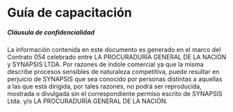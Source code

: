 # Guía de capacitación

##### Cláusula de confidencialidad

La información contenida en este documento es generado en el marco del Contrato 054 celebrado entre LA PROCURADURÍA GENERAL DE LA NACIÓN y SYNAPSIS LTDA. Por razones de índole comercial ya que la misma describe procesos sensibles de naturaleza competitiva, puede resultar en perjuicio de SYNAPSIS que sea conocido por personas distintas a aquellas a las que está dirigida, por tales razones, no podrá ser reproducida, mostrada o divulgada sin el correspondiente permiso escrito de SYNAPSIS Ltda. y/o LA PROCURADURÍA GENERAL DE LA NACIÓN.



